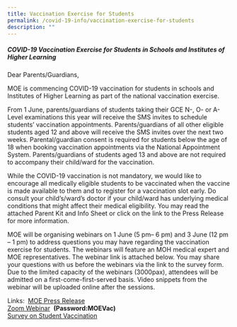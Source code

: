 ```yaml
---
title: Vaccination Exercise for Students
permalink: /covid-19-info/vaccination-exercise-for-students
description: ""
---
```

##### COVID-19 Vaccination Exercise for Students in Schools and Institutes of Higher Learning 

Dear Parents/Guardians, 

MOE is commencing COVID-19 vaccination for students in schools and Institutes of Higher Learning as part of the national vaccination exercise. 

From 1 June, parents/guardians of students taking their GCE N-, O- or A-Level examinations this year will receive the SMS invites to schedule students’ vaccination appointments. Parents/guardians of all other eligible students aged 12 and above will receive the SMS invites over the next two weeks. Parental/guardian consent is required for students below the age of 18 when booking vaccination appointments via the National Appointment System. Parents/guardians of students aged 13 and above are not required to accompany their child/ward for the vaccination. 

While the COVID-19 vaccination is not mandatory, we would like to encourage all medically eligible students to be vaccinated when the vaccine is made available to them and to register for a vaccination slot early. Do consult your child’s/ward’s doctor if your child/ward has underlying medical conditions that might affect their medical eligibility. You may read the attached Parent Kit and Info Sheet or click on the link to the Press Release for more information. 

MOE will be organising webinars on 1 June (5 pm– 6 pm) and 3 June (12 pm – 1 pm) to address questions you may have regarding the vaccination exercise for students. The webinars will feature an MOH medical expert and MOE representatives. The webinar link is attached below. You may share your questions with us before the webinars via the link to the survey form. Due to the limited capacity of the webinars (3000pax), attendees will be admitted on a first-come-first-served basis. Video snippets from the webinar will be uploaded online after the sessions.  

Links: 
[MOE Press Release](https://www.moe.gov.sg/news/press-releases/20210531-covid-19-vaccination-exercise-for-students-in-schools-and-institutes-of-higher-learning) <br>
[Zoom Webinar](https://go.gov.sg/moevacwebinar)  **(Password:MOEVac)** <br>
[Survey on Student Vaccination](https://go.gov.sg/moevacqn)